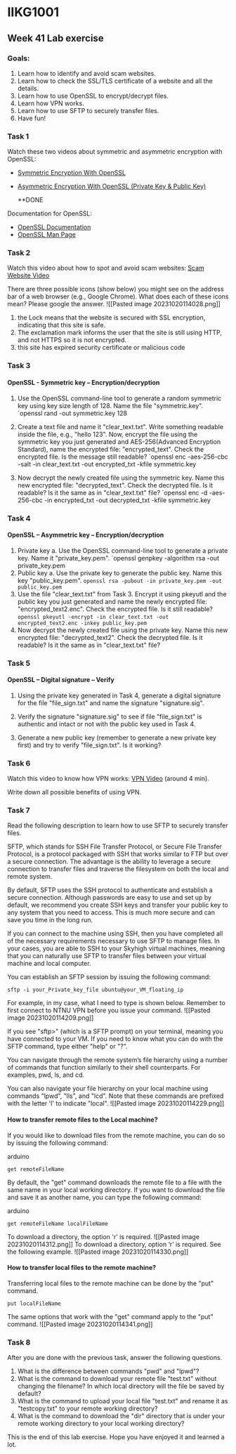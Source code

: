 # IIKG1001

## Week 41 Lab exercise

### Goals:

1. Learn how to identify and avoid scam websites.
2. Learn how to check the SSL/TLS certificate of a website and all the details.
3. Learn how to use OpenSSL to encrypt/decrypt files.
4. Learn how VPN works.
5. Learn how to use SFTP to securely transfer files.
6. Have fun!

### Task 1

Watch these two videos about symmetric and asymmetric encryption with OpenSSL:

- [Symmetric Encryption With OpenSSL](https://www.youtube.com/watch?v=J9TzPneXgkQ&t=53s)
- [Asymmetric Encryption With OpenSSL (Private Key & Public Key)](https://www.youtube.com/watch?v=1jE_UOiFAVw)
  
  **DONE

Documentation for OpenSSL:

- [OpenSSL Documentation](https://www.openssl.org/docs/man3.1/man1/openssl.html)
- [OpenSSL Man Page](https://www.openssl.org/docs/man3.1/man1/)

### Task 2

Watch this video about how to spot and avoid scam websites: [Scam Website Video](https://www.youtube.com/watch?v=KAbp_ajsCco)

There are three possible icons (show below) you might see on the address bar of a web browser (e.g., Google Chrome). What does each of these icons mean? Please google the answer.
![[Pasted image 20231020114028.png]]

1. the Lock means that the website is secured with SSL encryption, indicating that this site is safe.
2. The exclamation mark informs the user that the site is still using HTTP, and not HTTPS so it is not encrypted. 
3. this site has expired security certificate or malicious code 
### Task 3

#### OpenSSL - Symmetric key – Encryption/decryption

1. Use the OpenSSL command-line tool to generate a random symmetric key using key size length of 128. Name the file "symmetric.key".
	   `openssl rand -out symmetric.key 128
	   
2. Create a text file and name it "clear_text.txt". Write something readable inside the file, e.g., "hello 123". Now, encrypt the file using the symmetric key you just generated and AES-256(Advanced Encryption Standard), name the encrypted file: "encrypted_text". Check the encrypted file. Is the message still readable?
   `openssl enc -aes-256-cbc -salt -in clear_text.txt -out encrypted_txt -kfile symmetric.key
    
3. Now decrypt the newly created file using the symmetric key. Name this new encrypted file: "decrypted_text". Check the decrypted file. Is it readable? Is it the same as in "clear_text.txt" file?
    `openssl enc -d -aes-256-cbc -in encrypted_txt -out decrypted_txt -kfile symmetric.key 

### Task 4

#### OpenSSL – Asymmetric key – Encryption/decryption

1. Private key a. Use the OpenSSL command-line tool to generate a private key. Name it "private_key.pem".
   `openssl genpkey -algorithm rsa -out private_key.pem
2. Public key a. Use the private key to generate the public key. Name this key "public_key.pem".
    `openssl rsa -pubout -in private_key.pem -out public_key.pem`
3. Use the file "clear_text.txt" from Task 3. Encrypt it using pkeyutl and the public key you just generated and name the newly encrypted file: "encrypted_text2.enc". Check the encrypted file. Is it still readable?
    `openssl pkeyutl -encrypt -in clear_text.txt -out encrypted_text2.enc -inkey public_key.pem`
4. Now decrypt the newly created file using the private key. Name this new encrypted file: "decrypted_text2". Check the decrypted file. Is it readable? Is it the same as in "clear_text.txt" file?
    

### Task 5

#### OpenSSL – Digital signature – Verify

1. Using the private key generated in Task 4, generate a digital signature for the file "file_sign.txt" and name the signature "signature.sig".
    
2. Verify the signature "signature.sig" to see if file "file_sign.txt" is authentic and intact or not with the public key used in Task 4.
    
3. Generate a new public key (remember to generate a new private key first) and try to verify "file_sign.txt". Is it working?
    

### Task 6

Watch this video to know how VPN works: [VPN Video](https://www.youtube.com/watch?v=_wQTRMBAvzg) (around 4 min).

Write down all possible benefits of using VPN.

### Task 7

Read the following description to learn how to use SFTP to securely transfer files.

SFTP, which stands for SSH File Transfer Protocol, or Secure File Transfer Protocol, is a protocol packaged with SSH that works similar to FTP but over a secure connection. The advantage is the ability to leverage a secure connection to transfer files and traverse the filesystem on both the local and remote system.

By default, SFTP uses the SSH protocol to authenticate and establish a secure connection. Although passwords are easy to use and set up by default, we recommend you create SSH keys and transfer your public key to any system that you need to access. This is much more secure and can save you time in the long run.

If you can connect to the machine using SSH, then you have completed all of the necessary requirements necessary to use SFTP to manage files. In your cases, you are able to SSH to your Skyhigh virtual machines, meaning that you can naturally use SFTP to transfer files between your virtual machine and local computer.

You can establish an SFTP session by issuing the following command:

`sftp -i your_Private_key_file ubuntu@your_VM_floating_ip`

For example, in my case, what I need to type is shown below. Remember to first connect to NTNU VPN before you issue your command.
![[Pasted image 20231020114209.png]]

If you see "sftp>" (which is a SFTP prompt) on your terminal, meaning you have connected to your VM. If you need to know what you can do with the SFTP command, type either "help" or "?".

You can navigate through the remote system’s file hierarchy using a number of commands that function similarly to their shell counterparts. For examples, pwd, ls, and cd.

You can also navigate your file hierarchy on your local machine using commands "lpwd", "lls", and "lcd". Note that these commands are prefixed with the letter 'l' to indicate "local".
![[Pasted image 20231020114229.png]]

#### How to transfer remote files to the Local machine?

If you would like to download files from the remote machine, you can do so by issuing the following command:

arduino

`get remoteFileName`

By default, the "get" command downloads the remote file to a file with the same name in your local working directory. If you want to download the file and save it as another name, you can type the following command:

arduino

`get remoteFileName localFileName`

To download a directory, the option 'r' is required.
![[Pasted image 20231020114312.png]]
To download a directory, option ‘r’ is required. See the following example.
![[Pasted image 20231020114330.png]]
#### How to transfer local files to the remote machine?

Transferring local files to the remote machine can be done by the "put" command.

`put localFileName`

The same options that work with the "get" command apply to the "put" command.
![[Pasted image 20231020114341.png]]

### Task 8

After you are done with the previous task, answer the following questions.

1. What is the difference between commands "pwd" and "lpwd"?
2. What is the command to download your remote file "test.txt" without changing the filename? In which local directory will the file be saved by default?
3. What is the command to upload your local file "test.txt" and rename it as "testcopy.txt" to your remote working directory?
4. What is the command to download the "dir" directory that is under your remote working directory to your local working directory?

This is the end of this lab exercise. Hope you have enjoyed it and learned a lot.